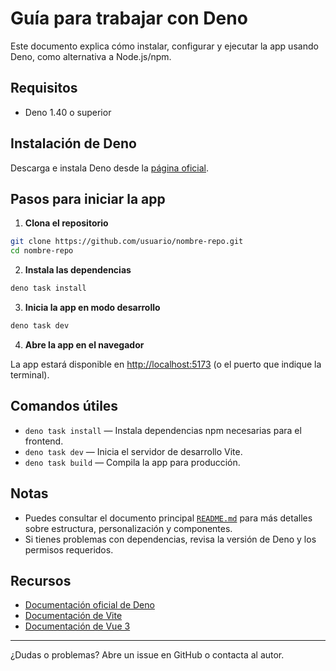 # Guía para trabajar con Deno

Este documento explica cómo instalar, configurar y ejecutar la app usando Deno, como alternativa a Node.js/npm.

## Requisitos
- Deno 1.40 o superior

## Instalación de Deno

Descarga e instala Deno desde la [página oficial](https://deno.com/manual/getting_started/installation).

## Pasos para iniciar la app

1. **Clona el repositorio**

```bash
git clone https://github.com/usuario/nombre-repo.git
cd nombre-repo
```

2. **Instala las dependencias**

```bash
deno task install
```

3. **Inicia la app en modo desarrollo**

```bash
deno task dev
```

4. **Abre la app en el navegador**

La app estará disponible en [http://localhost:5173](http://localhost:5173) (o el puerto que indique la terminal).

## Comandos útiles
- `deno task install` — Instala dependencias npm necesarias para el frontend.
- `deno task dev` — Inicia el servidor de desarrollo Vite.
- `deno task build` — Compila la app para producción.

## Notas
- Puedes consultar el documento principal [`README.md`](./README.md) para más detalles sobre estructura, personalización y componentes.
- Si tienes problemas con dependencias, revisa la versión de Deno y los permisos requeridos.

## Recursos
- [Documentación oficial de Deno](https://deno.com/manual)
- [Documentación de Vite](https://vitejs.dev/)
- [Documentación de Vue 3](https://vuejs.org/)

---

¿Dudas o problemas? Abre un issue en GitHub o contacta al autor.
